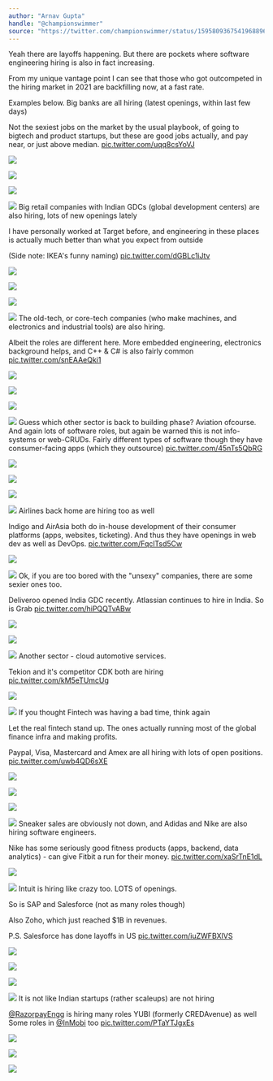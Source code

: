 ```yaml
---
author: "Arnav Gupta"
handle: "@championswimmer"
source: "https://twitter.com/championswimmer/status/1595809367541968896"
---
```



Yeah there are layoffs happening. But there are pockets where software engineering hiring is also in fact increasing. 

From my unique vantage point I can see that those who got outcompeted in the hiring market in 2021 are backfilling now, at a fast rate. 

Examples below.
Big banks are all hiring (latest openings, within last few days) 

Not the sexiest jobs on the market by the usual playbook, of going to bigtech and product startups, but these are good jobs actually, and pay near, or just above median. [pic.twitter.com/uqq8csYoVJ](https://twitter.com/championswimmer/status/1595809372981952512/photo/1)

![](../images/3_1595808972908347392.jpg)

![](../images/3_1595809017892257792.jpg)

![](../images/3_1595809060221091841.jpg)

![](../images/3_1595809168761364480.jpg)
Big retail companies with Indian GDCs (global development centers) are also hiring, lots of new openings lately

I have personally worked at Target before, and engineering in these places is actually much better than what you expect from outside

(Side note: IKEA's funny naming) [pic.twitter.com/dGBLc1iJtv](https://twitter.com/championswimmer/status/1595810128900472832/photo/1)

![](../images/3_1595809502082670594.jpg)

![](../images/3_1595809598623006727.jpg)

![](../images/3_1595809710548000768.jpg)

![](../images/3_1595809874541019137.jpg)
The old-tech, or core-tech companies (who make machines, and electronics and industrial tools) are also hiring. 

Albeit the roles are different here. More embedded engineering, electronics background helps, and C++ & C# is also fairly common [pic.twitter.com/snEAAeQki1](https://twitter.com/championswimmer/status/1595810899486380033/photo/1)

![](../images/3_1595810379845672960.jpg)

![](../images/3_1595810461869408256.jpg)

![](../images/3_1595810534594465798.jpg)

![](../images/3_1595810691419582464.jpg)
Guess which other sector is back to building phase? Aviation ofcourse. And again lots of software roles, but again be warned this is not info-systems or web-CRUDs. Fairly different types of software though they have consumer-facing apps (which they outsource) [pic.twitter.com/45nTs5QbRG](https://twitter.com/championswimmer/status/1595811787374759937/photo/1)

![](../images/3_1595811198162739200.jpg)

![](../images/3_1595811271395328000.jpg)

![](../images/3_1595811417831006208.jpg)

![](../images/3_1595811559351017472.jpg)
Airlines back home are hiring too as well 

Indigo and AirAsia both do in-house development of their consumer platforms (apps, websites, ticketing). And thus they have openings in web dev as well as DevOps. [pic.twitter.com/FqclTsd5Cw](https://twitter.com/championswimmer/status/1595812301973528577/photo/1)

![](../images/3_1595811982958919680.jpg)

![](../images/3_1595812037862383616.jpg)
Ok, if you are too bored with the "unsexy" companies, there are some sexier ones too. 

Deliveroo opened India GDC recently. Atlassian continues to hire in India. So is Grab [pic.twitter.com/hiPQQTvABw](https://twitter.com/championswimmer/status/1595814290086580224/photo/1)

![](../images/3_1595813536248184832.jpg)

![](../images/3_1595813740359782402.jpg)

![](../images/3_1595813876892778499.jpg)
Another sector - cloud automotive services. 

Tekion and it's competitor CDK both are hiring [pic.twitter.com/kM5eTUmcUg](https://twitter.com/championswimmer/status/1595815108453736450/photo/1)

![](../images/3_1595814644840509440.jpg)

![](../images/3_1595815001960292352.jpg)
If you thought Fintech was having a bad time, think again 

Let the real fintech stand up. The ones actually running most of the global finance infra and making profits. 

Paypal, Visa, Mastercard and Amex are all hiring with lots of open positions. [pic.twitter.com/uwb4QD6sXE](https://twitter.com/championswimmer/status/1595816778009284608/photo/1)

![](../images/3_1595816166567555073.jpg)

![](../images/3_1595816527948759041.jpg)

![](../images/3_1595816600178855936.jpg)

![](../images/3_1595816673872793600.jpg)
Sneaker sales are obviously not down, and Adidas and Nike are also hiring software engineers. 

Nike has some seriously good fitness products (apps, backend, data analytics) - can give Fitbit a run for their money. [pic.twitter.com/xaSrTnE1dL](https://twitter.com/championswimmer/status/1595818020554711040/photo/1)

![](../images/3_1595817675384532992.jpg)

![](../images/3_1595817763850752000.jpg)
Intuit is hiring like crazy too. LOTS of openings. 

So is SAP and Salesforce (not as many roles though) 

Also Zoho, which just reached $1B in revenues.

P.S. Salesforce has done layoffs in US [pic.twitter.com/iuZWFBXlVS](https://twitter.com/championswimmer/status/1595819716513525760/photo/1)

![](../images/3_1595818935999266816.jpg)

![](../images/3_1595819221304254465.jpg)

![](../images/3_1595819395418271744.jpg)

![](../images/3_1595819649660121088.jpg)
It is not like Indian startups (rather scaleups) are not hiring 

[@RazorpayEngg](https://twitter.com/RazorpayEngg) is hiring many roles 
YUBI (formerly CREDAvenue) as well 
Some roles in [@InMobi](https://twitter.com/InMobi) too [pic.twitter.com/PTaYTJgxEs](https://twitter.com/championswimmer/status/1595823114474045440/photo/1)

![](../images/3_1595822047287865345.jpg)

![](../images/3_1595822364574420992.jpg)

![](../images/3_1595822857916887045.jpg)


